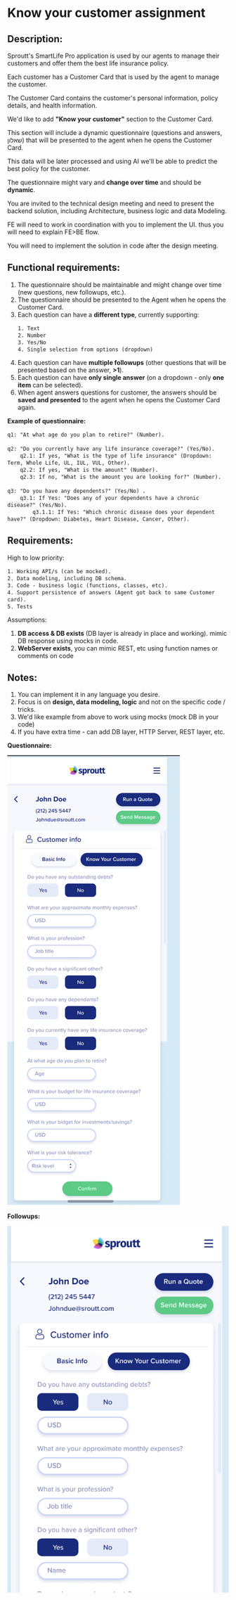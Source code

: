 # Know your customer assignment

## Description:

Sproutt's SmartLife Pro application is used by our agents to manage their customers and offer them the best life insurance policy.

Each customer has a Customer Card that is used by the agent to manage the customer.

The Customer Card contains the customer's personal information, policy details, and health information.

We'd like to add **"Know your customer"** section to the Customer Card.

This section will include a dynamic questionnaire (questions and answers, שאלון) that will be presented to the agent when he opens the Customer Card.

This data will be later processed and using AI we'll be able to predict the best policy for the customer.

The questionnaire might vary and **change over time** and should be **dynamic**.

You are invited to the technical design meeting and need to present the backend solution, including Architecture, business logic and data Modeling.

FE will need to work in coordination with you to implement the UI. thus you will need to explain FE>BE flow.

You will need to implement the solution in code after the design meeting.


## Functional requirements:

1. The questionnaire should be maintainable and might change over time (new questions, new followups, etc.).
2. The questionnaire should be presented to the Agent when he opens the Customer Card.
3. Each question can have a **different type**, currently supporting:
   ```
   1. Text
   2. Number
   3. Yes/No
   4. Single selection from options (dropdown)
   ```
4. Each question can have **multiple followups** (other questions that will be presented based on the answer, **>1**).
5. Each question can have **only single answer** (on a dropdown - only **one item** can be selected).
6. When agent answers questions for customer, the answers should be **saved and presented** to the agent when he opens the Customer Card again.


**Example of questionnaire:**
```
q1: "At what age do you plan to retire?" (Number).

q2: "Do you currently have any life insurance coverage?" (Yes/No).
    q2.1: If yes, "What is the type of life insurance" (Dropdown: Term, Whole Life, UL, IUL, VUL, Other).
    q2.2: If yes, "What is the amount" (Number).
    q2.3: If no, "What is the amount you are looking for?" (Number).
  
q3: "Do you have any dependents?" (Yes/No) .
    q3.1: If Yes: "Does any of your dependents have a chronic disease?" (Yes/No).
        q3.1.1: If Yes: "Which chronic disease does your dependent have?" (Dropdown: Diabetes, Heart Disease, Cancer, Other).
```

## Requirements:

High to low priority:
```
1. Working API/s (can be mocked).
2. Data modeling, including DB schema.
3. Code - business logic (functions, classes, etc).
4. Support persistence of answers (Agent got back to same Customer card).
5. Tests
```

Assumptions:
1. **DB access & DB exists** (DB layer is already in place and working). mimic DB response using mocks in code.
2. **WebServer exists**, you can mimic REST, etc using function names or comments on code

## Notes:
1. You can implement it in any language you desire.
2. Focus is on **design, data modeling, logic** and not on the specific code / tricks.
3. We'd like example from above to work using mocks (mock DB in your code)
4. If you have extra time - can add DB layer, HTTP Server, REST layer, etc.

**Questionnaire:**

![Example1](example1.png)

**Followups:**

![Example2](example2.png)